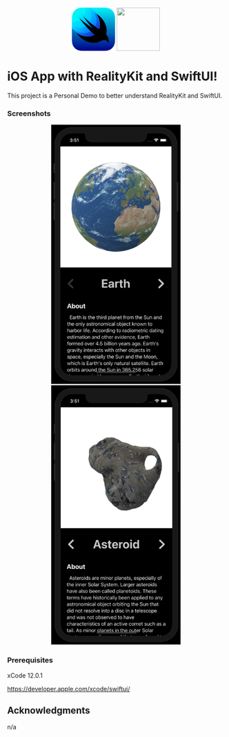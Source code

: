 <p align="center">
<img src="https://github.com/gdavisiv/Vivid-UI---DesignCode/blob/UI-Updates/DesignCode_1/Assets.xcassets/swiftuiLogo.png" height="100" width="100">
<img src="https://www.google.com/url?sa=i&url=https%3A%2F%2Ftechcrunch.com%2F2017%2F06%2F27%2Frumors-of-the-demise-of-augmented-reality-developers-have-been-greatly-exaggerated%2F&psig=AOvVaw2O42XA1YPqMxRw2ykJlRkc&ust=1602197549284000&source=images&cd=vfe&ved=0CAIQjRxqFwoTCOCLrZXJo-wCFQAAAAAdAAAAABAJ" height="100" width="100">
</p>

# iOS App with RealityKit and SwiftUI!

This project is a Personal Demo to better understand RealityKit and SwiftUI.

### Screenshots

<p align="center">
<img src="https://github.com/gdavisiv/AR---SolarSystem-App/blob/main/AR1.png" height="600" width="300">
<img src="https://github.com/gdavisiv/AR---SolarSystem-App/blob/main/AR2.png" height="600" width="300">
</p>

### Prerequisites

xCode 12.0.1

https://developer.apple.com/xcode/swiftui/

## Acknowledgments

n/a

